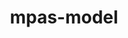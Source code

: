 ---
title: "mpas-model"
layout: cache
categories: [package, develop]
meta: {"versions": ["7.3"], "compilers": ["gcc@=7.3.1"], "oss": ["amzn2"], "platforms": ["linux"], "targets": ["aarch64", "neoverse_n1", "x86_64_v3"], "stacks": ["aws-isc", "aws-isc-aarch64", "root"], "num_specs": 30, "num_specs_by_stack": {"root": 30, "aws-isc-aarch64": 20, "aws-isc": 10}}
spec_details: [{"hash": "udedkmfh7k7q2zw7ph5vzpo7lbqi447v", "compiler": "gcc@=7.3.1", "versions": ["7.3"], "os": "amzn2", "platform": "linux", "target": "aarch64", "variants": ["build_system=makefile", "make_target=none", "precision=double"], "stacks": ["root", "aws-isc-aarch64"], "size": "-", "tarball": "https://binaries.spack.io/develop/build_cache/linux-amzn2-aarch64/gcc-7.3.1/mpas-model-7.3/linux-amzn2-aarch64-gcc-7.3.1-mpas-model-7.3-udedkmfh7k7q2zw7ph5vzpo7lbqi447v.spack"}, {"hash": "xkpwwkxgu3wbot5bxtocvvfcuuhgqecv", "compiler": "gcc@=7.3.1", "versions": ["7.3"], "os": "amzn2", "platform": "linux", "target": "aarch64", "variants": ["build_system=makefile", "make_target=none", "precision=double"], "stacks": ["root", "aws-isc-aarch64"], "size": "-", "tarball": "https://binaries.spack.io/develop/build_cache/linux-amzn2-aarch64/gcc-7.3.1/mpas-model-7.3/linux-amzn2-aarch64-gcc-7.3.1-mpas-model-7.3-xkpwwkxgu3wbot5bxtocvvfcuuhgqecv.spack"}, {"hash": "5bnkrkhrpgzyanmcih5itt36tzbrayjf", "compiler": "gcc@=7.3.1", "versions": ["7.3"], "os": "amzn2", "platform": "linux", "target": "aarch64", "variants": ["build_system=makefile", "make_target=none", "precision=double"], "stacks": ["root", "aws-isc-aarch64"], "size": "-", "tarball": "https://binaries.spack.io/develop/build_cache/linux-amzn2-aarch64/gcc-7.3.1/mpas-model-7.3/linux-amzn2-aarch64-gcc-7.3.1-mpas-model-7.3-5bnkrkhrpgzyanmcih5itt36tzbrayjf.spack"}, {"hash": "ccxpoej5io6m4hsbro2z3zxwqveopzck", "compiler": "gcc@=7.3.1", "versions": ["7.3"], "os": "amzn2", "platform": "linux", "target": "aarch64", "variants": ["build_system=makefile", "make_target=none", "precision=double"], "stacks": ["root", "aws-isc-aarch64"], "size": "-", "tarball": "https://binaries.spack.io/develop/build_cache/linux-amzn2-aarch64/gcc-7.3.1/mpas-model-7.3/linux-amzn2-aarch64-gcc-7.3.1-mpas-model-7.3-ccxpoej5io6m4hsbro2z3zxwqveopzck.spack"}, {"hash": "566rf7hkosil5ybqr64k4n5hctkwd5mq", "compiler": "gcc@=7.3.1", "versions": ["7.3"], "os": "amzn2", "platform": "linux", "target": "aarch64", "variants": ["build_system=makefile", "make_target=none", "precision=double"], "stacks": ["root", "aws-isc-aarch64"], "size": "-", "tarball": "https://binaries.spack.io/develop/build_cache/linux-amzn2-aarch64/gcc-7.3.1/mpas-model-7.3/linux-amzn2-aarch64-gcc-7.3.1-mpas-model-7.3-566rf7hkosil5ybqr64k4n5hctkwd5mq.spack"}, {"hash": "dqt6dz3g45llqo6pw6sfbljcze2tllez", "compiler": "gcc@=7.3.1", "versions": ["7.3"], "os": "amzn2", "platform": "linux", "target": "aarch64", "variants": ["build_system=makefile", "make_target=none", "precision=double"], "stacks": ["root", "aws-isc-aarch64"], "size": "-", "tarball": "https://binaries.spack.io/develop/build_cache/linux-amzn2-aarch64/gcc-7.3.1/mpas-model-7.3/linux-amzn2-aarch64-gcc-7.3.1-mpas-model-7.3-dqt6dz3g45llqo6pw6sfbljcze2tllez.spack"}, {"hash": "jjnia6cmepu5b77r7m7eldlaifysiyj3", "compiler": "gcc@=7.3.1", "versions": ["7.3"], "os": "amzn2", "platform": "linux", "target": "aarch64", "variants": ["build_system=makefile", "make_target=none", "precision=double"], "stacks": ["root", "aws-isc-aarch64"], "size": "-", "tarball": "https://binaries.spack.io/develop/build_cache/linux-amzn2-aarch64/gcc-7.3.1/mpas-model-7.3/linux-amzn2-aarch64-gcc-7.3.1-mpas-model-7.3-jjnia6cmepu5b77r7m7eldlaifysiyj3.spack"}, {"hash": "74o53hkjzzy7g2kmh3xz6kmjn4sgndc7", "compiler": "gcc@=7.3.1", "versions": ["7.3"], "os": "amzn2", "platform": "linux", "target": "aarch64", "variants": ["build_system=makefile", "make_target=none", "precision=double"], "stacks": ["root", "aws-isc-aarch64"], "size": "-", "tarball": "https://binaries.spack.io/develop/build_cache/linux-amzn2-aarch64/gcc-7.3.1/mpas-model-7.3/linux-amzn2-aarch64-gcc-7.3.1-mpas-model-7.3-74o53hkjzzy7g2kmh3xz6kmjn4sgndc7.spack"}, {"hash": "llpy36ihxrk3fiz6riotyomhyy6biccb", "compiler": "gcc@=7.3.1", "versions": ["7.3"], "os": "amzn2", "platform": "linux", "target": "aarch64", "variants": ["build_system=makefile", "make_target=none", "precision=double"], "stacks": ["root", "aws-isc-aarch64"], "size": "-", "tarball": "https://binaries.spack.io/develop/build_cache/linux-amzn2-aarch64/gcc-7.3.1/mpas-model-7.3/linux-amzn2-aarch64-gcc-7.3.1-mpas-model-7.3-llpy36ihxrk3fiz6riotyomhyy6biccb.spack"}, {"hash": "fdyb3hvq4hk3ccnzhfqvsiodywr5dw3w", "compiler": "gcc@=7.3.1", "versions": ["7.3"], "os": "amzn2", "platform": "linux", "target": "aarch64", "variants": ["build_system=makefile", "make_target=none", "precision=double"], "stacks": ["root", "aws-isc-aarch64"], "size": "-", "tarball": "https://binaries.spack.io/develop/build_cache/linux-amzn2-aarch64/gcc-7.3.1/mpas-model-7.3/linux-amzn2-aarch64-gcc-7.3.1-mpas-model-7.3-fdyb3hvq4hk3ccnzhfqvsiodywr5dw3w.spack"}, {"hash": "zdahjc6rn3yfwpeovphk5ig2zmjswoha", "compiler": "gcc@=7.3.1", "versions": ["7.3"], "os": "amzn2", "platform": "linux", "target": "neoverse_n1", "variants": ["build_system=makefile", "make_target=none", "precision=double"], "stacks": ["root", "aws-isc-aarch64"], "size": "-", "tarball": "https://binaries.spack.io/develop/build_cache/linux-amzn2-neoverse_n1/gcc-7.3.1/mpas-model-7.3/linux-amzn2-neoverse_n1-gcc-7.3.1-mpas-model-7.3-zdahjc6rn3yfwpeovphk5ig2zmjswoha.spack"}, {"hash": "o4v2ecokmt7xs7jv54njazgq7ryr2jhi", "compiler": "gcc@=7.3.1", "versions": ["7.3"], "os": "amzn2", "platform": "linux", "target": "neoverse_n1", "variants": ["build_system=makefile", "make_target=none", "precision=double"], "stacks": ["root", "aws-isc-aarch64"], "size": "-", "tarball": "https://binaries.spack.io/develop/build_cache/linux-amzn2-neoverse_n1/gcc-7.3.1/mpas-model-7.3/linux-amzn2-neoverse_n1-gcc-7.3.1-mpas-model-7.3-o4v2ecokmt7xs7jv54njazgq7ryr2jhi.spack"}, {"hash": "nmrwbokximjsjdgrx6nljhtknqxainuy", "compiler": "gcc@=7.3.1", "versions": ["7.3"], "os": "amzn2", "platform": "linux", "target": "neoverse_n1", "variants": ["build_system=makefile", "make_target=none", "precision=double"], "stacks": ["root", "aws-isc-aarch64"], "size": "-", "tarball": "https://binaries.spack.io/develop/build_cache/linux-amzn2-neoverse_n1/gcc-7.3.1/mpas-model-7.3/linux-amzn2-neoverse_n1-gcc-7.3.1-mpas-model-7.3-nmrwbokximjsjdgrx6nljhtknqxainuy.spack"}, {"hash": "v2hwgrgtbmi7ufpxk6rfifzob3lx5k3e", "compiler": "gcc@=7.3.1", "versions": ["7.3"], "os": "amzn2", "platform": "linux", "target": "neoverse_n1", "variants": ["build_system=makefile", "make_target=none", "precision=double"], "stacks": ["root", "aws-isc-aarch64"], "size": "-", "tarball": "https://binaries.spack.io/develop/build_cache/linux-amzn2-neoverse_n1/gcc-7.3.1/mpas-model-7.3/linux-amzn2-neoverse_n1-gcc-7.3.1-mpas-model-7.3-v2hwgrgtbmi7ufpxk6rfifzob3lx5k3e.spack"}, {"hash": "kuwdfqx4qnr777er6couo53o4r6jsgj2", "compiler": "gcc@=7.3.1", "versions": ["7.3"], "os": "amzn2", "platform": "linux", "target": "neoverse_n1", "variants": ["build_system=makefile", "make_target=none", "precision=double"], "stacks": ["root", "aws-isc-aarch64"], "size": "-", "tarball": "https://binaries.spack.io/develop/build_cache/linux-amzn2-neoverse_n1/gcc-7.3.1/mpas-model-7.3/linux-amzn2-neoverse_n1-gcc-7.3.1-mpas-model-7.3-kuwdfqx4qnr777er6couo53o4r6jsgj2.spack"}, {"hash": "sdkoc44v4tdkk2mbqqpsfnhauinnm5b2", "compiler": "gcc@=7.3.1", "versions": ["7.3"], "os": "amzn2", "platform": "linux", "target": "neoverse_n1", "variants": ["build_system=makefile", "make_target=none", "precision=double"], "stacks": ["root", "aws-isc-aarch64"], "size": "-", "tarball": "https://binaries.spack.io/develop/build_cache/linux-amzn2-neoverse_n1/gcc-7.3.1/mpas-model-7.3/linux-amzn2-neoverse_n1-gcc-7.3.1-mpas-model-7.3-sdkoc44v4tdkk2mbqqpsfnhauinnm5b2.spack"}, {"hash": "57j2mhilhk3lfatrtt55qzx77ummn4h5", "compiler": "gcc@=7.3.1", "versions": ["7.3"], "os": "amzn2", "platform": "linux", "target": "neoverse_n1", "variants": ["build_system=makefile", "make_target=none", "precision=double"], "stacks": ["root", "aws-isc-aarch64"], "size": "-", "tarball": "https://binaries.spack.io/develop/build_cache/linux-amzn2-neoverse_n1/gcc-7.3.1/mpas-model-7.3/linux-amzn2-neoverse_n1-gcc-7.3.1-mpas-model-7.3-57j2mhilhk3lfatrtt55qzx77ummn4h5.spack"}, {"hash": "4xufnsuahq2tmohcda6jiijfaqxulsrz", "compiler": "gcc@=7.3.1", "versions": ["7.3"], "os": "amzn2", "platform": "linux", "target": "neoverse_n1", "variants": ["build_system=makefile", "make_target=none", "precision=double"], "stacks": ["root", "aws-isc-aarch64"], "size": "-", "tarball": "https://binaries.spack.io/develop/build_cache/linux-amzn2-neoverse_n1/gcc-7.3.1/mpas-model-7.3/linux-amzn2-neoverse_n1-gcc-7.3.1-mpas-model-7.3-4xufnsuahq2tmohcda6jiijfaqxulsrz.spack"}, {"hash": "ou4x6qi6r7f6btbb4sbun5lmvvkninls", "compiler": "gcc@=7.3.1", "versions": ["7.3"], "os": "amzn2", "platform": "linux", "target": "neoverse_n1", "variants": ["build_system=makefile", "make_target=none", "precision=double"], "stacks": ["root", "aws-isc-aarch64"], "size": "-", "tarball": "https://binaries.spack.io/develop/build_cache/linux-amzn2-neoverse_n1/gcc-7.3.1/mpas-model-7.3/linux-amzn2-neoverse_n1-gcc-7.3.1-mpas-model-7.3-ou4x6qi6r7f6btbb4sbun5lmvvkninls.spack"}, {"hash": "dpkmi7jmyddisfhwavsxmeckga554bjs", "compiler": "gcc@=7.3.1", "versions": ["7.3"], "os": "amzn2", "platform": "linux", "target": "neoverse_n1", "variants": ["build_system=makefile", "make_target=none", "precision=double"], "stacks": ["root", "aws-isc-aarch64"], "size": "-", "tarball": "https://binaries.spack.io/develop/build_cache/linux-amzn2-neoverse_n1/gcc-7.3.1/mpas-model-7.3/linux-amzn2-neoverse_n1-gcc-7.3.1-mpas-model-7.3-dpkmi7jmyddisfhwavsxmeckga554bjs.spack"}, {"hash": "3xfrn5lyobhwqbmzp23xkfdpicskugyi", "compiler": "gcc@=7.3.1", "versions": ["7.3"], "os": "amzn2", "platform": "linux", "target": "x86_64_v3", "variants": ["build_system=makefile", "make_target=none", "precision=double"], "stacks": ["root", "aws-isc"], "size": "-", "tarball": "https://binaries.spack.io/develop/build_cache/linux-amzn2-x86_64_v3/gcc-7.3.1/mpas-model-7.3/linux-amzn2-x86_64_v3-gcc-7.3.1-mpas-model-7.3-3xfrn5lyobhwqbmzp23xkfdpicskugyi.spack"}, {"hash": "ximzc7jvjss22wesxnuqucx4ueeaftbt", "compiler": "gcc@=7.3.1", "versions": ["7.3"], "os": "amzn2", "platform": "linux", "target": "x86_64_v3", "variants": ["build_system=makefile", "make_target=none", "precision=double"], "stacks": ["root", "aws-isc"], "size": "-", "tarball": "https://binaries.spack.io/develop/build_cache/linux-amzn2-x86_64_v3/gcc-7.3.1/mpas-model-7.3/linux-amzn2-x86_64_v3-gcc-7.3.1-mpas-model-7.3-ximzc7jvjss22wesxnuqucx4ueeaftbt.spack"}, {"hash": "3n4putu4zqp6qfmg5lg3qz3n2ffnpzef", "compiler": "gcc@=7.3.1", "versions": ["7.3"], "os": "amzn2", "platform": "linux", "target": "x86_64_v3", "variants": ["build_system=makefile", "make_target=none", "precision=double"], "stacks": ["root", "aws-isc"], "size": "-", "tarball": "https://binaries.spack.io/develop/build_cache/linux-amzn2-x86_64_v3/gcc-7.3.1/mpas-model-7.3/linux-amzn2-x86_64_v3-gcc-7.3.1-mpas-model-7.3-3n4putu4zqp6qfmg5lg3qz3n2ffnpzef.spack"}, {"hash": "6atiaicxdlhqsx5m76tuuhg55iwrom47", "compiler": "gcc@=7.3.1", "versions": ["7.3"], "os": "amzn2", "platform": "linux", "target": "x86_64_v3", "variants": ["build_system=makefile", "make_target=none", "precision=double"], "stacks": ["root", "aws-isc"], "size": "-", "tarball": "https://binaries.spack.io/develop/build_cache/linux-amzn2-x86_64_v3/gcc-7.3.1/mpas-model-7.3/linux-amzn2-x86_64_v3-gcc-7.3.1-mpas-model-7.3-6atiaicxdlhqsx5m76tuuhg55iwrom47.spack"}, {"hash": "ld2rvmtio65bjses457eevbmootwqsvl", "compiler": "gcc@=7.3.1", "versions": ["7.3"], "os": "amzn2", "platform": "linux", "target": "x86_64_v3", "variants": ["build_system=makefile", "make_target=none", "precision=double"], "stacks": ["root", "aws-isc"], "size": "-", "tarball": "https://binaries.spack.io/develop/build_cache/linux-amzn2-x86_64_v3/gcc-7.3.1/mpas-model-7.3/linux-amzn2-x86_64_v3-gcc-7.3.1-mpas-model-7.3-ld2rvmtio65bjses457eevbmootwqsvl.spack"}, {"hash": "dqaz6wyjtdr2h3dq6aoepgaoes4pi4wh", "compiler": "gcc@=7.3.1", "versions": ["7.3"], "os": "amzn2", "platform": "linux", "target": "x86_64_v3", "variants": ["build_system=makefile", "make_target=none", "precision=double"], "stacks": ["root", "aws-isc"], "size": "-", "tarball": "https://binaries.spack.io/develop/build_cache/linux-amzn2-x86_64_v3/gcc-7.3.1/mpas-model-7.3/linux-amzn2-x86_64_v3-gcc-7.3.1-mpas-model-7.3-dqaz6wyjtdr2h3dq6aoepgaoes4pi4wh.spack"}, {"hash": "edesoow76ne4yseote2wosxlv45c6idc", "compiler": "gcc@=7.3.1", "versions": ["7.3"], "os": "amzn2", "platform": "linux", "target": "x86_64_v3", "variants": ["build_system=makefile", "make_target=none", "precision=double"], "stacks": ["root", "aws-isc"], "size": "-", "tarball": "https://binaries.spack.io/develop/build_cache/linux-amzn2-x86_64_v3/gcc-7.3.1/mpas-model-7.3/linux-amzn2-x86_64_v3-gcc-7.3.1-mpas-model-7.3-edesoow76ne4yseote2wosxlv45c6idc.spack"}, {"hash": "bnvsbbui4qpc47dt6y2evcwwzzzy5qya", "compiler": "gcc@=7.3.1", "versions": ["7.3"], "os": "amzn2", "platform": "linux", "target": "x86_64_v3", "variants": ["build_system=makefile", "make_target=none", "precision=double"], "stacks": ["root", "aws-isc"], "size": "-", "tarball": "https://binaries.spack.io/develop/build_cache/linux-amzn2-x86_64_v3/gcc-7.3.1/mpas-model-7.3/linux-amzn2-x86_64_v3-gcc-7.3.1-mpas-model-7.3-bnvsbbui4qpc47dt6y2evcwwzzzy5qya.spack"}, {"hash": "nke7mmcn6bgnxnfvv3vnxfflxy5zpilu", "compiler": "gcc@=7.3.1", "versions": ["7.3"], "os": "amzn2", "platform": "linux", "target": "x86_64_v3", "variants": ["build_system=makefile", "make_target=none", "precision=double"], "stacks": ["root", "aws-isc"], "size": "-", "tarball": "https://binaries.spack.io/develop/build_cache/linux-amzn2-x86_64_v3/gcc-7.3.1/mpas-model-7.3/linux-amzn2-x86_64_v3-gcc-7.3.1-mpas-model-7.3-nke7mmcn6bgnxnfvv3vnxfflxy5zpilu.spack"}, {"hash": "blwpyddk2grwuaqwibrjylfed6pmm7a2", "compiler": "gcc@=7.3.1", "versions": ["7.3"], "os": "amzn2", "platform": "linux", "target": "x86_64_v3", "variants": ["build_system=makefile", "make_target=none", "precision=double"], "stacks": ["root", "aws-isc"], "size": "-", "tarball": "https://binaries.spack.io/develop/build_cache/linux-amzn2-x86_64_v3/gcc-7.3.1/mpas-model-7.3/linux-amzn2-x86_64_v3-gcc-7.3.1-mpas-model-7.3-blwpyddk2grwuaqwibrjylfed6pmm7a2.spack"}]
---